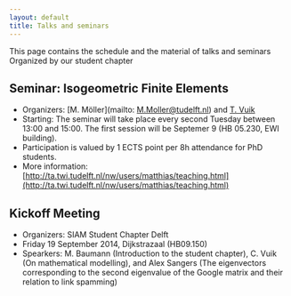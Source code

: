 ```yaml
---
layout: default
title: Talks and seminars
---
```



This page contains the schedule and the material of talks and seminars
Organized by our student chapter

Seminar: Isogeometric Finite Elements
---
+ Organizers: [M. Möller](mailto: M.Moller@tudelft.nl) and [T. Vuik](mailto:M.J.Vuik@tudelft.nl)
+ Starting: The seminar will take place every second Tuesday between 13:00 and 15:00. The first session will be Septemer 9 (HB 05.230, EWI building).
+ Participation is valued by 1 ECTS point per 8h attendance for PhD students.
+ More information: [http://ta.twi.tudelft.nl/nw/users/matthias/teaching.html](http://ta.twi.tudelft.nl/nw/users/matthias/teaching.html)

 Kickoff Meeting
---
+ Organizers: SIAM Student Chapter Delft
+ Friday 19 September 2014, Dijkstrazaal (HB09.150)
+ Spearkers: M. Baumann (Introduction to the student chapter), C. Vuik (On mathematical modelling), and Alex Sangers (The eigenvectors corresponding to the second eigenvalue of the Google matrix and their relation to link spamming)
